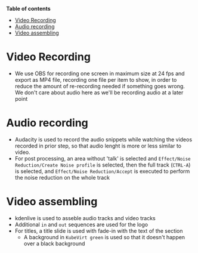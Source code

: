 **Table of contents**

<!-- TOC depthFrom:1 insertAnchor:false orderedList:true updateOnSave:true -->

- [Video Recording](#video-recording)
- [Audio recording](#audio-recording)
- [Video assembling](#video-assembling)

<!-- /TOC -->

# Video Recording

- We use OBS for recording one screen in maximum size at 24 fps and export as MP4 file, recording one file per item to show, in order to reduce the amount of re-recording needed if something goes wrong. We don't care about audio here as we'll be recording audio at a later point

# Audio recording

- Audacity is used to record the audio snippets while watching the videos recorded in prior step, so that audio lenght is more or less similar to video.
- For post processing, an area without 'talk' is selected and `Effect/Noise Reduction/Create Noise profile` is selected, then the full track (`CTRL-A`) is selected, and `Effect/Noise Reduction/Accept` is executed to perform the noise reduction on the whole track

# Video assembling

- kdenlive is used to asseble audio tracks and video tracks
- Additional `in` and `out` sequences are used for the logo
- For titles, a title slide is used with fade-in with the text of the section
  - A background in `KubeVirt green` is used so that it doesn't happen over a black background
